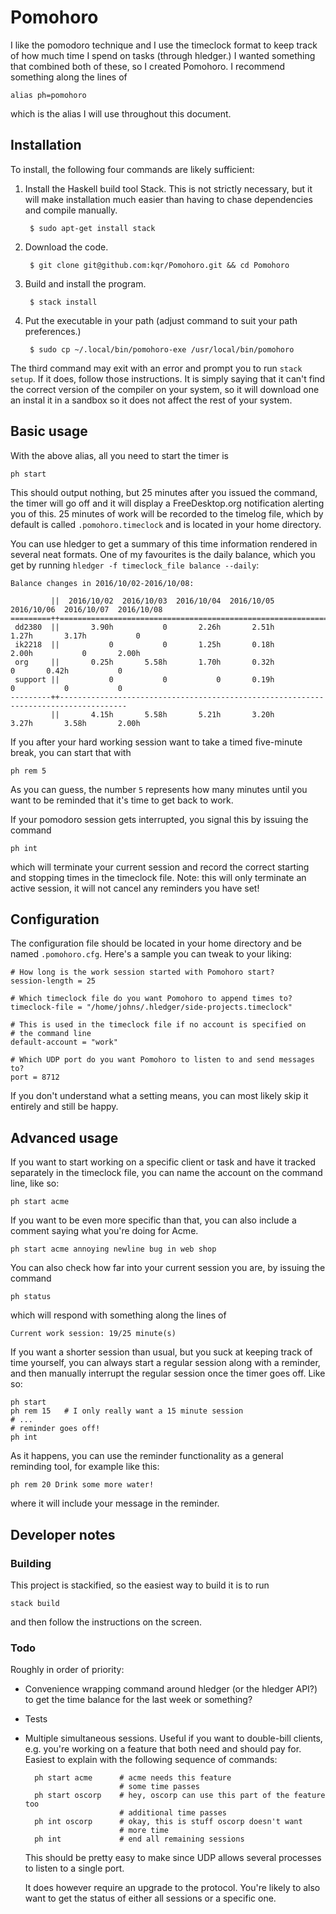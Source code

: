 # Pomohoro

I like the pomodoro technique and I use the timeclock format to keep track of
how much time I spend on tasks (through hledger.) I wanted something that
combined both of these, so I created Pomohoro. I recommend something along
the lines of

    alias ph=pomohoro

which is the alias I will use throughout this document.


## Installation

To install, the following four commands are likely sufficient:

1. Install the Haskell build tool Stack. This is not strictly necessary, but
    it will make installation much easier than having to chase dependencies
    and compile manually.

        $ sudo apt-get install stack

2. Download the code.

        $ git clone git@github.com:kqr/Pomohoro.git && cd Pomohoro

3. Build and install the program.

        $ stack install

4. Put the executable in your path (adjust command to suit your path preferences.)

        $ sudo cp ~/.local/bin/pomohoro-exe /usr/local/bin/pomohoro

The third command may exit with an error and prompt you to run `stack setup`. If
it does, follow those instructions. It is simply saying that it can't find the
correct version of the compiler on your system, so it will download one an
instal it in a sandbox so it does not affect the rest of your system.


## Basic usage

With the above alias, all you need to start the timer is

    ph start

This should output nothing, but 25 minutes after you issued the command, the
timer will go off and it will display a FreeDesktop.org notification alerting
you of this. 25 minutes of work will be recorded to the timelog file, which by
default is called `.pomohoro.timeclock` and is located in your home directory.

You can use hledger to get a summary of this time information rendered in
several neat formats. One of my favourites is the daily balance, which you get
by running `hledger -f timeclock_file balance --daily`:

    Balance changes in 2016/10/02-2016/10/08:

             ||  2016/10/02  2016/10/03  2016/10/04  2016/10/05  2016/10/06  2016/10/07  2016/10/08
    =========++=====================================================================================
     dd2380  ||       3.90h           0       2.26h       2.51h       1.27h       3.17h           0
     ik2218  ||           0           0       1.25h       0.18h       2.00h           0       2.00h
     org     ||       0.25h       5.58h       1.70h       0.32h           0       0.42h           0
     support ||           0           0           0       0.19h           0           0           0
    ---------++-------------------------------------------------------------------------------------
             ||       4.15h       5.58h       5.21h       3.20h       3.27h       3.58h       2.00h

If you after your hard working session want to take a timed five-minute break,
you can start that with

    ph rem 5

As you can guess, the number `5` represents how many minutes until you want
to be reminded that it's time to get back to work.

If your pomodoro session gets interrupted, you signal this by issuing the
command

    ph int

which will terminate your current session and record the correct starting and
stopping times in the timeclock file. Note: this will only terminate an active
session, it will not cancel any reminders you have set!


## Configuration

The configuration file should be located in your home directory and be named
`.pomohoro.cfg`. Here's a sample you can tweak to your liking:

    # How long is the work session started with Pomohoro start?
    session-length = 25

    # Which timeclock file do you want Pomohoro to append times to?
    timeclock-file = "/home/johns/.hledger/side-projects.timeclock"

    # This is used in the timeclock file if no account is specified on
    # the command line
    default-account = "work"

    # Which UDP port do you want Pomohoro to listen to and send messages to?
    port = 8712

If you don't understand what a setting means, you can most likely skip it
entirely and still be happy.


## Advanced usage

If you want to start working on a specific client or task and have it tracked
separately in the timeclock file, you can name the account on the command line,
like so:

    ph start acme

If you want to be even more specific than that, you can also include a comment
saying what you're doing for Acme.

    ph start acme annoying newline bug in web shop

You can also check how far into your current session you are, by issuing the
command

    ph status
    
which will respond with something along the lines of

    Current work session: 19/25 minute(s)

If you want a shorter session than usual, but you suck at keeping track of time
yourself, you can always start a regular session along with a reminder, and
then manually interrupt the regular session once the timer goes off. Like so:

    ph start
    ph rem 15   # I only really want a 15 minute session
    # ...
    # reminder goes off!
    ph int
    
As it happens, you can use the reminder functionality as a general reminding
tool, for example like this:

    ph rem 20 Drink some more water!

where it will include your message in the reminder.


## Developer notes

### Building

This project is stackified, so the easiest way to build it is to run

    stack build

and then follow the instructions on the screen.


### Todo

Roughly in order of priority:

* Convenience wrapping command around hledger (or the hledger API?) to get
    the time balance for the last week or something?

* Tests

* Multiple simultaneous sessions. Useful if you want to double-bill clients,
    e.g. you're working on a feature that both need and should pay for. Easiest
    to explain with the following sequence of commands:

        ph start acme      # acme needs this feature
                           # some time passes
        ph start oscorp    # hey, oscorp can use this part of the feature too
                           # additional time passes
        ph int oscorp      # okay, this is stuff oscorp doesn't want
                           # more time
        ph int             # end all remaining sessions

    This should be pretty easy to make since UDP allows several processes to
    listen to a single port.
    
    It does however require an upgrade to the protocol. You're likely to also
    want to get the status of either all sessions or a specific one.

